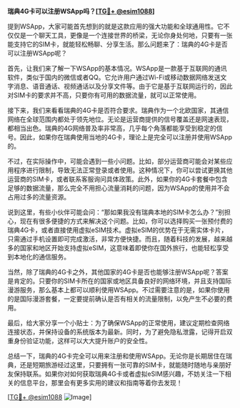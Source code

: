**瑞典4G卡可以注册WSApp吗？[[TG💪+ @esim1088](https://t.me/s/esim1088)]**

提到WSApp，大家可能首先想到的就是这款应用的强大功能和全球通用性。它不仅仅是一个聊天工具，更像是一个连接世界的桥梁，无论你身处何地，只要有一张能支持它的SIM卡，就能轻松畅聊、分享生活。那么问题来了：瑞典的4G卡是否可以注册WSApp呢？

首先，让我们来了解一下WSApp的基本情况。WSApp是一款基于互联网的通讯软件，类似于国内的微信或者QQ。它允许用户通过Wi-Fi或移动数据网络发送文字消息、语音通话、视频通话以及分享文件等。由于它是基于互联网运行的，因此对SIM卡的要求并不高，只要你有可用的数据流量，就可以正常使用。

接下来，我们来看看瑞典的4G卡是否符合要求。瑞典作为一个北欧国家，其通信网络在全球范围内都处于领先地位。无论是运营商提供的信号覆盖还是网速表现，都相当出色。瑞典的4G网络普及率非常高，几乎每个角落都能享受到稳定的信号。因此，如果你在瑞典使用当地的4G卡，理论上是完全可以注册并使用WSApp的。

不过，在实际操作中，可能会遇到一些小问题。比如，部分运营商可能会对某些应用程序进行限制，导致无法正常登录或者使用。这种情况下，你可以尝试更换其他运营商的SIM卡，或者联系客服询问具体政策。此外，如果你的4G卡套餐中包含足够的数据流量，那么完全不用担心流量消耗的问题，因为WSApp的使用并不会占用过多的流量资源。

说到这里，有些小伙伴可能会问：“那如果我没有瑞典本地的SIM卡怎么办？”别担心，现在有很多便捷的方式来解决这个问题。比如，你可以选择购买一张预付费的瑞典4G卡，或者直接使用虚拟eSIM技术。虚拟eSIM的优势在于无需实体卡片，只需通过手机设置即可完成激活，非常方便快捷。而且，随着科技的发展，越来越多的国家和地区开始支持虚拟eSIM，这意味着即使你在国外旅行，也能轻松享受到本地化的通信服务。

当然，除了瑞典的4G卡之外，其他国家的4G卡是否也能够注册WSApp呢？答案是肯定的。只要你的SIM卡所在的国家或地区具备良好的网络环境，并且支持国际漫游服务，那么基本上都可以顺利使用WSApp。不过需要注意的是，如果你使用的是国际漫游套餐，一定要提前确认是否有相关的流量限制，以免产生不必要的费用。

最后，给大家分享一个小贴士：为了确保WSApp的正常使用，建议定期检查网络连接状态，并保持设备的系统版本为最新。同时，为了避免隐私泄露，记得开启双重身份验证功能，这样可以大大提升账户的安全性。

总结一下，瑞典的4G卡完全可以用来注册和使用WSApp。无论你是长期居住在瑞典，还是短期旅游经过这里，只要拥有一张可靠的SIM卡，就能随时随地与亲朋好友保持联系。如果你对如何获取瑞典4G卡或者虚拟eSIM感兴趣，不妨关注一下相关的信息平台，那里会有更多实用的建议和指南等着你去发现！

[[TG💪+ @esim1088](https://t.me/s/esim1088) ![Image](https://i.postimg.cc/4NQfJmqS/Snipaste-2025-05-13-00-14-12.png)]